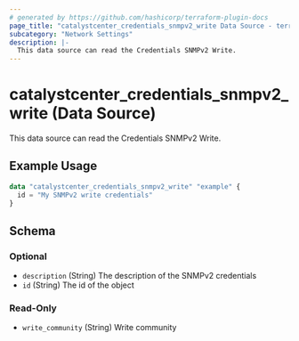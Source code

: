 ```yaml
---
# generated by https://github.com/hashicorp/terraform-plugin-docs
page_title: "catalystcenter_credentials_snmpv2_write Data Source - terraform-provider-catalystcenter"
subcategory: "Network Settings"
description: |-
  This data source can read the Credentials SNMPv2 Write.
---
```


# catalystcenter_credentials_snmpv2_write (Data Source)

This data source can read the Credentials SNMPv2 Write.

## Example Usage

```terraform
data "catalystcenter_credentials_snmpv2_write" "example" {
  id = "My SNMPv2 write credentials"
}
```

<!-- schema generated by tfplugindocs -->
## Schema

### Optional

- `description` (String) The description of the SNMPv2 credentials
- `id` (String) The id of the object

### Read-Only

- `write_community` (String) Write community
